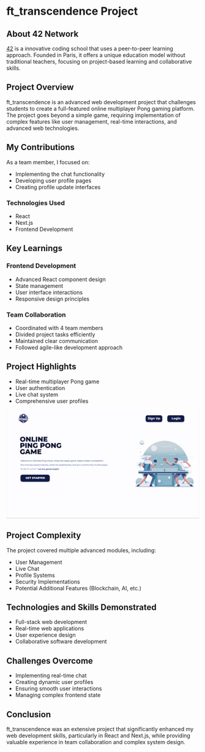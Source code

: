# ft_transcendence Project

## About 42 Network

[42](https://www.42.fr/) is a innovative coding school that uses a peer-to-peer learning approach. Founded in Paris, it offers a unique education model without traditional teachers, focusing on project-based learning and collaborative skills.

## Project Overview

ft_transcendence is an advanced web development project that challenges students to create a full-featured online multiplayer Pong gaming platform. The project goes beyond a simple game, requiring implementation of complex features like user management, real-time interactions, and advanced web technologies.

## My Contributions

As a team member, I focused on:
- Implementing the chat functionality
- Developing user profile pages
- Creating profile update interfaces

### Technologies Used
- React
- Next.js
- Frontend Development

## Key Learnings

### Frontend Development
- Advanced React component design
- State management
- User interface interactions
- Responsive design principles

### Team Collaboration
- Coordinated with 4 team members
- Divided project tasks efficiently
- Maintained clear communication
- Followed agile-like development approach

## Project Highlights
- Real-time multiplayer Pong game
- User authentication
- Live chat system
- Comprehensive user profiles

![Landing Page](LandingPage.jpg)

## Project Complexity

The project covered multiple advanced modules, including:
- User Management
- Live Chat
- Profile Systems
- Security Implementations
- Potential Additional Features (Blockchain, AI, etc.)

## Technologies and Skills Demonstrated
- Full-stack web development
- Real-time web applications
- User experience design
- Collaborative software development

## Challenges Overcome
- Implementing real-time chat
- Creating dynamic user profiles
- Ensuring smooth user interactions
- Managing complex frontend state

## Conclusion

ft_transcendence was an extensive project that significantly enhanced my web development skills, particularly in React and Next.js, while providing valuable experience in team collaboration and complex system design.
